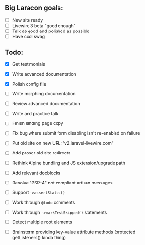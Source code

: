 
## Big Laracon goals:
- [ ] New site ready
- [ ] Livewire 3 beta "good enough"
- [ ] Talk as good and polished as possible
- [ ] Have cool swag

## Todo:
- [x] Get testimonials
- [x] Write advanced documentation
- [x] Polish config file
- [ ] Write morphing documentation
- [ ] Review advanced documentation
- [ ] Write and practice talk
- [ ] Finish landing page copy
- [ ] Fix bug where submit form disabling isn't re-enabled on failure
- [ ] Put old site on new URL: 'v2.laravel-livewire.com'
- [ ] Add proper old site redirects
- [ ] Rethink Alpine bundling and JS extension/upgrade path
- [ ] Add relevant docblocks
- [ ] Resolve "PSR-4" not compliant artisan messages
- [ ] Support `->assertStatus()`
- [ ] Work through `@todo` comments
- [ ] Work through `->markTestSkipped()` statements
- [ ] Detect multiple root elements
- [ ] Brainstorm providing key-value attribute methods (protected getListeners() kinda thing)

